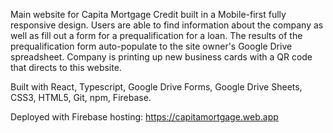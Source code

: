 Main website for Capita Mortgage Credit built in a Mobile-first fully responsive design. Users are able to find information about the company as well as fill out a form for a prequalification for a loan. The results of the prequalification form auto-populate to the site owner's Google Drive spreadsheet. Company is printing up new business cards with a QR code that directs to this website.

Built with React, Typescript, Google Drive Forms, Google Drive Sheets, CSS3, HTML5, Git, npm, Firebase.

Deployed with Firebase hosting: https://capitamortgage.web.app